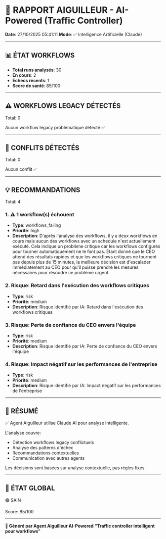 # 🚦 RAPPORT AIGUILLEUR - AI-Powered (Traffic Controller)

**Date**: 27/10/2025 05:41:11
**Mode**: ✅ Intelligence Artificielle (Claude)

---

## 📊 ÉTAT WORKFLOWS

- **Total runs analysés**: 30
- **En cours**: 2
- **Échecs récents**: 1
- **Score de santé**: 85/100

---

## ⚠️  WORKFLOWS LEGACY DÉTECTÉS

Total: 0



Aucun workflow legacy problématique détecté ✅

---

## 🚨 CONFLITS DÉTECTÉS

Total: 0

Aucun conflit ✅

---

## 💡 RECOMMANDATIONS

Total: 4


### 1. ⚠️ 1 workflow(s) échouent

- **Type**: workflows_failing
- **Priorité**: high
- **Description**: D'après l'analyse des workflows, il y a deux workflows en cours mais aucun des workflows avec un schedule n'est actuellement exécuté. Cela indique un problème critique car les workflows configurés pour tourner automatiquement ne le font pas. Étant donné que le CEO attend des résultats rapides et que les workflows critiques ne tournent pas depuis plus de 15 minutes, la meilleure décision est d'escalader immédiatement au CEO pour qu'il puisse prendre les mesures nécessaires pour résoudre ce problème urgent.


### 2. Risque: Retard dans l'exécution des workflows critiques

- **Type**: risk
- **Priorité**: medium
- **Description**: Risque identifié par IA: Retard dans l'exécution des workflows critiques


### 3. Risque: Perte de confiance du CEO envers l'équipe

- **Type**: risk
- **Priorité**: medium
- **Description**: Risque identifié par IA: Perte de confiance du CEO envers l'équipe


### 4. Risque: Impact négatif sur les performances de l'entreprise

- **Type**: risk
- **Priorité**: medium
- **Description**: Risque identifié par IA: Impact négatif sur les performances de l'entreprise




---

## 🎯 RÉSUMÉ

✅ Agent Aiguilleur utilise Claude AI pour analyse intelligente.

L'analyse couvre:
- Détection workflows legacy conflictuels
- Analyse des patterns d'échec
- Recommandations contextuelles
- Communication avec autres agents

Les décisions sont basées sur analyse contextuelle, pas règles fixes.

---

## 🔄 ÉTAT GLOBAL

🟢 SAIN

Score: 85/100

---

**🚦 Généré par Agent Aiguilleur AI-Powered**
**"Traffic controller intelligent pour workflows"**
